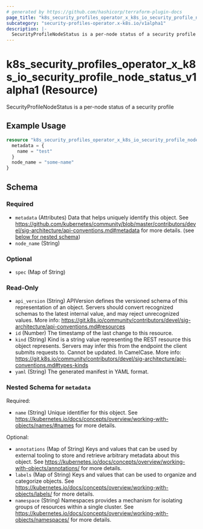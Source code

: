 ```yaml
---
# generated by https://github.com/hashicorp/terraform-plugin-docs
page_title: "k8s_security_profiles_operator_x_k8s_io_security_profile_node_status_v1alpha1 Resource - terraform-provider-k8s"
subcategory: "security-profiles-operator.x-k8s.io/v1alpha1"
description: |-
  SecurityProfileNodeStatus is a per-node status of a security profile
---
```


# k8s_security_profiles_operator_x_k8s_io_security_profile_node_status_v1alpha1 (Resource)

SecurityProfileNodeStatus is a per-node status of a security profile

## Example Usage

```terraform
resource "k8s_security_profiles_operator_x_k8s_io_security_profile_node_status_v1alpha1" "minimal" {
  metadata = {
    name = "test"
  }
  node_name = "some-name"
}
```

<!-- schema generated by tfplugindocs -->
## Schema

### Required

- `metadata` (Attributes) Data that helps uniquely identify this object. See https://github.com/kubernetes/community/blob/master/contributors/devel/sig-architecture/api-conventions.md#metadata for more details. (see [below for nested schema](#nestedatt--metadata))
- `node_name` (String)

### Optional

- `spec` (Map of String)

### Read-Only

- `api_version` (String) APIVersion defines the versioned schema of this representation of an object. Servers should convert recognized schemas to the latest internal value, and may reject unrecognized values. More info: https://git.k8s.io/community/contributors/devel/sig-architecture/api-conventions.md#resources
- `id` (Number) The timestamp of the last change to this resource.
- `kind` (String) Kind is a string value representing the REST resource this object represents. Servers may infer this from the endpoint the client submits requests to. Cannot be updated. In CamelCase. More info: https://git.k8s.io/community/contributors/devel/sig-architecture/api-conventions.md#types-kinds
- `yaml` (String) The generated manifest in YAML format.

<a id="nestedatt--metadata"></a>
### Nested Schema for `metadata`

Required:

- `name` (String) Unique identifier for this object. See https://kubernetes.io/docs/concepts/overview/working-with-objects/names/#names for more details.

Optional:

- `annotations` (Map of String) Keys and values that can be used by external tooling to store and retrieve arbitrary metadata about this object. See https://kubernetes.io/docs/concepts/overview/working-with-objects/annotations/ for more details.
- `labels` (Map of String) Keys and values that can be used to organize and categorize objects. See https://kubernetes.io/docs/concepts/overview/working-with-objects/labels/ for more details.
- `namespace` (String) Namespaces provides a mechanism for isolating groups of resources within a single cluster. See https://kubernetes.io/docs/concepts/overview/working-with-objects/namespaces/ for more details.


